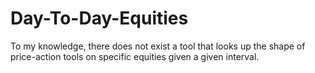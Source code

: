 # Day-To-Day-Equities
To my knowledge, there does not exist a tool that looks up the shape of price-action tools on specific equities given a given interval.
